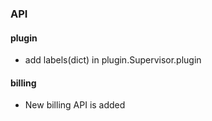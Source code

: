 ### API

#### plugin

* add labels(dict) in plugin.Supervisor.plugin 

#### billing

* New billing API is added
